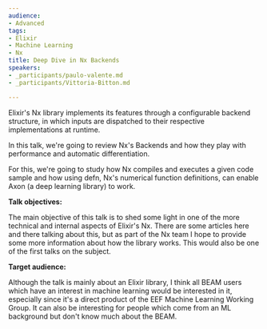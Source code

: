 ```yaml
---
audience:
- Advanced
tags:
- Elixir
- Machine Learning
- Nx
title: Deep Dive in Nx Backends
speakers:
- _participants/paulo-valente.md
- _participants/Vittoria-Bitton.md

---
```

Elixir's Nx library implements its features through a configurable backend structure, in which inputs are dispatched to their respective implementations at runtime.

In this talk, we're going to review Nx's Backends and how they play with performance and automatic differentiation.

For this, we're going to study how Nx compiles and executes a given code sample and how using defn, Nx's numerical function definitions, can enable Axon (a deep learning library) to work.

**Talk objectives:**

The main objective of this talk is to shed some light in one of the more technical and internal aspects of Elixir's Nx. There are some articles here and there talking about this, but as part of the Nx team I hope to provide some more information about how the library works. This would also be one of the first talks on the subject.

**Target audience:**

Although the talk is mainly about an Elixir library, I think all BEAM users which have an interest in machine learning would be interested in it, especially since it's a direct product of the EEF Machine Learning Working Group. It can also be interesting for people which come from an ML background but don't know much about the BEAM.

